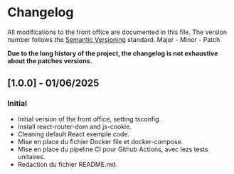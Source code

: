 # Changelog

All modifications to the front office are documented in this file. The version number follows the [Semantic Versioning](https://semver.org/) standard.
Major - Minor - Patch

**Due to the long history of the project, the changelog is not exhaustive about the patches versions.**



## [1.0.0] - 01/06/2025
### Initial
- Initial version of the front office, setting tsconfig.
- Install react-router-dom and js-cookie.
- Cleaning default React exemple code.
- Mise en place du fichier Docker file et docker-compose.
- Mise en place du pipeline CI pour Github Actions, avec lezs tests unitaires.
- Redaction du fichier README.md.
